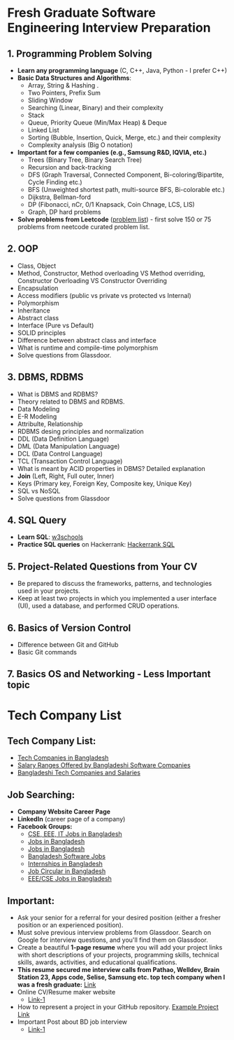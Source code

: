 # Fresh Graduate Software Engineering Interview Preparation

## 1. Programming Problem Solving

- **Learn any programming language** (C, C++, Java, Python - I prefer C++)
- **Basic Data Structures and Algorithms**:
  - Array, String & Hashing .
  - Two Pointers, Prefix Sum
  - Sliding Window
  - Searching (Linear, Binary) and their complexity
  - Stack
  - Queue, Priority Queue (Min/Max Heap) & Deque
  - Linked List
  - Sorting (Bubble, Insertion, Quick, Merge, etc.) and their complexity
  - Complexity analysis (Big O notation)
- **Important for a few companies (e.g., Samsung R&D, IQVIA, etc.)**
  - Trees (Binary Tree, Binary Search Tree)
  - Recursion and back-tracking
  - DFS (Graph Traversal, Connected Component, Bi-coloring/Bipartite, Cycle Finding etc.)
  - BFS (Unweighted shortest path, multi-source BFS, Bi-colorable etc.)
  - Dijkstra, Bellman-ford
  - DP (Fibonacci, nCr, 0/1 Knapsack, Coin Chnage, LCS, LIS)
  - Graph, DP hard problems
- **Solve problems from Leetcode** ([problem list](https://neetcode.io/practice)) - first solve 150 or 75 problems from neetcode curated problem list.

## 2. OOP

- Class, Object
- Method, Constructor, Method overloading VS Method overriding, Constructor Overloading VS Constructor Overriding
- Encapsulation
- Access modifiers (public vs private vs protected vs Internal)
- Polymorphism
- Inheritance
- Abstract class
- Interface (Pure vs Default)
- SOLID principles
- Difference between abstract class and interface
- What is runtime and compile-time polymorphism
- Solve questions from Glassdoor.

## 3. DBMS, RDBMS

- What is DBMS and RDBMS?
- Theory related to DBMS and RDBMS.
- Data Modeling
- E-R Modeling
- Attribulte, Relationship
- RDBMS desing principles and normalization
- DDL (Data Definition Language)
- DML (Data Manipulation Language)
- DCL (Data Control Language)
- TCL (Transaction Control Language)
- What is meant by ACID properties in DBMS? Detailed explanation
- **Join** (Left, Right, Full outer, Inner)
- Keys (Primary key, Foreign Key, Composite key, Unique Key)
- SQL vs NoSQL
- Solve questions from Glassdoor

## 4. SQL Query

- **Learn SQL**: [w3schools](https://www.w3schools.com/sql/)
- **Practice SQL queries** on Hackerrank: [Hackerrank SQL](https://www.hackerrank.com/domains/sql)

## 5. Project-Related Questions from Your CV

- Be prepared to discuss the frameworks, patterns, and technologies used in your projects.
- Keep at least two projects in which you implemented a user interface (UI), used a database, and performed CRUD operations.

## 6. Basics of Version Control

- Difference between Git and GitHub
- Basic Git commands

## 7. Basics OS and Networking - Less Important topic

# Tech Company List

## Tech Company List:

- [Tech Companies in Bangladesh](https://github.com/MBSTUPC/tech-companies-in-bangladesh?fbclid=IwZXh0bgNhZW0CMTAAAR0cHUi3i8RwIm9JSaxxX9ZyQY7Gx0d20KUbv_IBcYAC1btYdA22BMpy8rE_aem_AXSwaMOZTy1urNX8e2sVVav82a_dCsuIsuxNQ3T0M0f1Yq-9VHZxwBd0mAF3bfjLpMhZt_FdkhB_wX9RCX1XUw-m)
- [Salary Ranges Offered by Bangladeshi Software Companies](https://tahanima.github.io/2024/02/02/salary-ranges-offered-by-bangladeshi-software-companies-for-different-positions/?fbclid=IwZXh0bgNhZW0CMTAAAR3P1gya6ZqoHITaVEu7pl5gG8ZCJeoLBD-Lrwn8Uc4JgSLNyK_A6erdR8o_aem_AXSD7nA5Zt5fOr142aBwwlEa1rtff5zzLGc-qGD368_FOvy2iTmUeXhyR-C_tz7NszZA8uS5gvlCjz7kSEythCel)
- [Bangladeshi Tech Companies and Salaries](https://gist.github.com/menon92/eca283d729a899af1d0767baa0b40d25?fbclid=IwZXh0bgNhZW0CMTAAAR0mNxg8OtS6f9-Qqf-vWGwmWr3dkWb3ypY_A0KCJT59Hu48EkyXp6tHG9s_aem_AXTij4JTMPg7ymUTChCbkZsJ2vZLpD24VZWfH7GhwIm_RD9fZCMUIl3p-MBRPotmIsuWoUYYHA3vBWU91d65VMid)

## Job Searching:

- **Company Website Career Page**
- **LinkedIn** (career page of a company)
- **Facebook Groups:**
  - [CSE, EEE, IT Jobs in Bangladesh](https://www.facebook.com/groups/cse.eee.it/)
  - [Jobs in Bangladesh](https://www.facebook.com/groups/devforhire)
  - [Jobs in Bangladesh](https://www.facebook.com/groups/161616437580654/)
  - [Bangladesh Software Jobs](https://www.facebook.com/groups/1983722508577009/)
  - [Internships in Bangladesh](https://www.facebook.com/groups/internshipinbd/)
  - [Job Circular in Bangladesh](https://www.facebook.com/groups/263561763818649/)
  - [EEE/CSE Jobs in Bangladesh](https://www.facebook.com/groups/eee.cse/)

## Important:

- Ask your senior for a referral for your desired position (either a fresher position or an experienced position).
- Must solve previous interview problems from Glassdoor. Search on Google for interview questions, and you'll find them on Glassdoor.
- Create a beautiful **1-page resume** where you will add your project links with short descriptions of your projects, programming skills, technical skills, awards, activities, and educational qualifications.
- **This resume secured me interview calls from Pathao, Welldev, Brain Station 23, Apps code, Selise, Samsung etc. top tech company when I was a fresh graduate:**
  [Link](https://drive.google.com/file/d/1ocz0km3qaM0PXlPBPcXqDl02D9ou7sHn/view?usp=drive_link)
- Online CV/Resume maker website
  - [Link-1](https://app.flowcv.com/dashboard)
- How to represent a project in your GitHub repository. [Example Project Link](https://github.com/ShajibEwuCse19/Library-Management-System-Using-JAVA?tab=readme-ov-file)
- Important Post about BD job interview
  - [Link-1](https://shahriar76.medium.com/important-topics-and-questions-for-bd-software-engineering-job-interviews-46e9338b21a)
